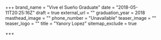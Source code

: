 +++
brand_name = "Vive el Sueño Graduate"
date = "2018-05-11T20:25:16Z"
draft = true
external_url = ""
graduation_year = 2018
masthead_image = ""
phone_number = "Unavailable"
teaser_image = ""
teaser_logo = ""
title = "Yanory Lopez"
sitemap_exclude = true

+++

